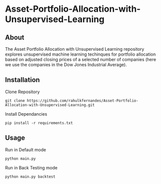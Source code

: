 # Asset-Portfolio-Allocation-with-Unsupervised-Learning

## About
The Asset Portfolio Allocation with Unsupervised Learning repository explores unsupervised machine learning techinques for portfolio allocation based on adjusted closing prices of a selected number of companies (here we use the companies in the Dow Jones Industrial Average).

## Installation
Clone Repository
```
git clone https://github.com/rahulkfernandes/Asset-Portfolio-Allocation-with-Unsupervised-Learning.git
```

Install Dependancies
```
pip install -r requirements.txt
```

## Usage
Run in Default mode
```
python main.py
```

Run in Back Testing mode
```
python main.py backtest
```
